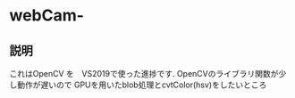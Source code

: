 # webCam-
## 説明
これはOpenCV を　VS2019で使った進捗です.
OpenCVのライブラリ関数が少し動作が遅いので
GPUを用いたblob処理とcvtColor(hsv)をしたいところ
